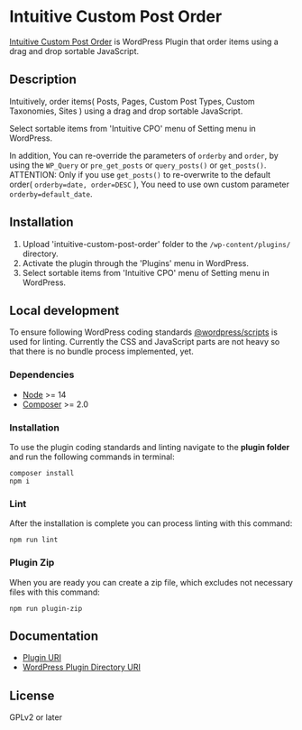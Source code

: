 # Intuitive Custom Post Order

<a href="http://hijiriworld.com/web/plugins/intuitive-custom-post-order/">Intuitive Custom Post Order</a> is WordPress Plugin that order items using a drag and drop sortable JavaScript.

## Description

Intuitively, order items( Posts, Pages, Custom Post Types, Custom Taxonomies, Sites ) using a drag and drop sortable JavaScript.

Select sortable items from 'Intuitive CPO' menu of Setting menu in WordPress.

In addition, You can re-override the parameters of `orderby` and `order`, by using the `WP_Query` or `pre_get_posts` or `query_posts()` or `get_posts()`.<br>
ATTENTION: Only if you use `get_posts()` to re-overwrite to the default order( `orderby=date, order=DESC` ), You need to use own custom parameter `orderby=default_date`.

## Installation

1. Upload 'intuitive-custom-post-order' folder to the `/wp-content/plugins/` directory.
2. Activate the plugin through the 'Plugins' menu in WordPress.
3. Select sortable items from 'Intuitive CPO' menu of Setting menu in WordPress.

## Local development

To ensure following WordPress coding standards [@wordpress/scripts](https://developer.wordpress.org/block-editor/reference-guides/packages/packages-scripts/) is used for linting. Currently the CSS and JavaScript parts are not heavy so that there is no bundle process implemented, yet.

### Dependencies

* [Node](https://nodejs.org/en/) >= 14
* [Composer](https://getcomposer.org/download/) >= 2.0

### Installation

To use the plugin coding standards and linting navigate to the **plugin folder** and run the following commands in terminal:

```
composer install
npm i
```

### Lint

After the installation is complete you can process linting with this command:

```
npm run lint
```

### Plugin Zip

When you are ready you can create a zip file, which excludes not necessary files with this command:

```
npm run plugin-zip
```

## Documentation

* <a href="http://hijiriworld.com/web/plugins/intuitive-custom-post-order/">Plugin URI</a>
* <a href="https://wordpress.org/plugins/intuitive-custom-post-order/">WordPress Plugin Directory URI</a>

## License

GPLv2 or later
